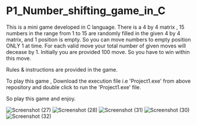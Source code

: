 # P1_Number_shifting_game_in_C

This is a mini game developed in C language. 
There is a 4 by 4 matrix , 15 numbers in the range from 1 to 15 are randomly filled in the given 4 by 4 matrix, and 1 position is empty.
So you can move numbers to empty position ONLY 1 at time. 
For each valid move your total number of given moves will decease by 1. 
Initially you are provided 100 move. So you have to win within this move.  

Rules &amp; instructions are provided in the game. 

To play this game , Download the execution file i.e 'Project1.exe' from above repository and double click to run the 'Project1.exe' file.  

So play this game and enjoy.

![Screenshot (27)](https://user-images.githubusercontent.com/75175481/185640595-43657a2d-8cd5-4862-947b-cc5365b92b83.png)
![Screenshot (28)](https://user-images.githubusercontent.com/75175481/185640637-6c7e665d-d255-4ad4-bae5-997d4708e342.png)
![Screenshot (31)](https://user-images.githubusercontent.com/75175481/185640674-53a562d2-c8de-45e4-a24c-90d0aacba5d5.png)
![Screenshot (30)](https://user-images.githubusercontent.com/75175481/185640766-3eda425b-5f58-4d71-91c9-a8323a3ad8fc.png)
![Screenshot (32)](https://user-images.githubusercontent.com/75175481/185640791-ad7f80ff-0142-4021-bc06-beead79c39e3.png)
